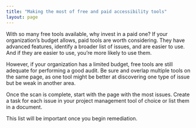 ```yaml
---
title: "Making the most of free and paid accessibility tools"
layout: page
---
```

With so many free tools available, why invest in a paid one? If your organization’s budget allows, paid tools are worth considering. They have advanced features, identify a broader list of issues, and are easier to use. And if they are easier to use, you’re more likely to use them.

However, if your organization has a limited budget, free tools are still adequate for performing a good audit. Be sure and overlap multiple tools on the same page, as one tool might be better at discovering one type of issue but be weak in another area.

Once the scan is complete, start with the page with the most issues. Create a task for each issue in your project management tool of choice or list them in a document.

This list will be important once you begin remediation.
